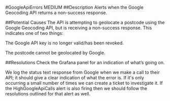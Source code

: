 #GoogleApiErrors 
MEDIUM 
##Description
Alerts when the Google Geocoding API returns a non-success response.

##Potential Causes
The API is attempting to geolocate a postcode using the Google Geocoding API, but is receiving a non-success response. This indicates one of two things:

The Google API key is no longer valid/has been revoked.

The postcode cannot be geolocated by Google.

##Resolutions
Check the Grafana panel for an indication of what’s going on.

We log the status text response from Google when we make a call to their API; it should give a clear indication of what the error is. If it's only occurring a small number of times we can create a ticket to investigate it. If the HighGoogleApiCalls alert is also firing then we should follow the resolutions outlined for that alert as well.
